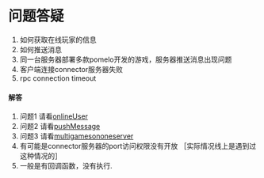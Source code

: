 # 问题答疑

1. 如何获取在线玩家的信息
2. 如何推送消息
3. 同一台服务器部署多款pomelo开发的游戏，服务器推送消息出现问题
4. 客户端连接connector服务器失败
5. rpc connection timeout

#### 解答
1. 问题1 请看[onlineUser](../onlineUser/)
2. 问题2 请看[pushMessage](../pushMessage/)
3. 问题3 请看[multigamesononeserver](../multigamesononeserver)
4. 有可能是connector服务器的port访问权限没有开放 ［实际情况线上是遇到过这种情况的］
5. 一般是有回调函数，没有执行.